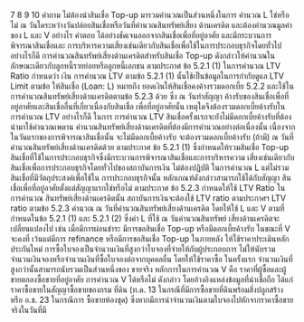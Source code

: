 7
8
9
10
คำถาม
ไม่ต้องนําสินเชื่อ Top-up มารวมคำนวณเป็นส่วนหนึ่งในการ
คำนวณ L ใช่หรือไม่
ณ วันใดระหว่างวันปล่อยสินเชื่อหรือวันที่คำนวณสินทรัพย์เสี่ยง
ด้านเครดิต และต้องคำนวณมูลค่าของ L และ V อย่างไร
คำตอบ
ได้อย่างชัดเจนออกจากสินเชื่อเพื่อที่อยู่อาศัย และมีกระบวนการพิจารณาสินเชื่อและ
การบริหารความเสี่ยงเช่นเดียวกับสินเชื่อเพื่อใช้ในการประกอบธุรกิจโดยทั่วไป อย่างไรก็ดี
การคำนวณสินทรัพย์เสี่ยงด้านเครดิตสำหรับสินเชื่อ Top-up ดังกล่าวให้คำนวณใน
ลักษณะเดียวกับลูกหนี้รายย่อยหรือลูกหนี้เอกชน
ตามประกาศ ข้อ 5.2.1 (1) ในการคำนวณ LTV Ratio กำหนดว่า เงิน
การคำนวณ LTV ตามข้อ 5.2.1 (1) นั้นใช้เป็นข้อมูลในการกำกับดูแล LTV Limit ตามข้อ
ให้สินเชื่อ (Loan: L) หมายถึง ยอดเงินให้สินเชื่อคงค้างรวมดอกเบี้ย 5.2.2 และใช้ในการคํานวณสินทรัพย์เสี่ยงด้านเครดิตตามข้อ 5.2.3 ด้วย ซึ่ง ณ วันทำสัญญา
ค้างรับของสินเชื่อเพื่อที่อยู่อาศัยและสินเชื่ออื่นที่เกี่ยวเนื่องกับสินเชื่อ
เพื่อที่อยู่อาศัยนั้น เหตุใดจึงต้องรวมดอกเบี้ยค้างรับในการคำนวณ
LTV อย่างไรก็ดี ในการ
การคํานวณ LTV
สินเชื่อครั้งแรกจะยังไม่มีดอกเบี้ยค้างรับที่ต้องนำมาใช้คำนวณเพดาน
คํานวณสินทรัพย์เสี่ยงด้านเครดิตที่ต้องมีการคำนวณอย่างต่อเนื่องนั้น
เนื่องจากในวันแรกของการพิจารณาสินเชื่อนั้น จะไม่มีดอกเบี้ยค้างรับ จะต้องรวมดอกเบี้ยค้างรับ (ถ้ามี) ณ วันที่คำนวณสินทรัพย์เสี่ยงด้านเครดิตด้วย
ตามประกาศ ข้อ 5.2.1 (1) ซึ่งกำหนดให้รวมสินเชื่อ Top-up สินเชื่อที่ใช้ในการประกอบธุรกิจซึ่งมีกระบวนการพิจารณาสินเชื่อและการบริหารความ
เสี่ยงเช่นเดียวกับสินเชื่อเพื่อการประกอบธุรกิจโดยทั่วไปของสถาบันการเงิน ไม่ต้องปฏิบัติ
ในการคำนวณ L แต่ไม่รวมสินเชื่อที่มีวัตถุประสงค์เพื่อใช้ใน
การประกอบธุรกิจนั้น หลักเกณฑ์ดังกล่าวสามารถใช้ได้กับสัญญา
สินเชื่อเพื่อที่อยู่อาศัยตั้งแต่สัญญาแรกใช่หรือไม่
ตามประกาศ ข้อ 5.2.3 กำหนดให้ใช้ LTV Ratio ในการคำนวณ
สินทรัพย์เสี่ยงด้านเครดิตนั้น สถาบันการเงินจะต้องใช้ LTV ratio
ตามประกาศฯ
LTV ratio ตามข้อ 5.2.3 คำนวณ ณ วันที่คำนวณสินทรัพย์เสี่ยงด้านเครดิต โดยให้ใช้ L
และ V ตามที่กำหนดในข้อ 5.2.1 (1) และ 5.2.1 (2) ซึ่งค่า L ที่ใช้ ณ วันคำนวณสินทรัพย์
เสี่ยงด้านเครดิตจะเปลี่ยนแปลงไป เช่น เมื่อมีการผ่อนชำระ มีการขอสินเชื่อ Top-up
หรือมีดอกเบี้ยค้างรับ ในขณะที่ V จะคงที่ เว้นแต่มีการ refinance หรือมีการขอสินเชื่อ
Top-up ในภายหลัง ให้ใช้ราคาประเมินหลักประกันใหม่
การซื้อใบจองเป็นจำนวนเงินที่สูงกว่าใบจองที่จ่ายให้กับผู้ประกอบการ ไม่ให้นับรวมจำนวนเงินจองหรือจำนวนเงินที่ซื้อใบจองต่อจากบุคคลอื่น โดยให้ใช้ราคาซื้อ
ในครั้งแรก จำนวนเงินที่สูงกว่านั้นสามารถนับรวมเป็นส่วนหนึ่งของ
ขายจริง หลักการในการคำนวณ V คือ ราคาที่ผู้ซื้อและผู้ขายตกลงซื้อขายที่อยู่อาศัย
การคำนวณ V ได้หรือไม่
ดังกล่าว โดยอ้างอิงแหล่งข้อมูลที่น่าเชื่อถือ ได้แก่ ราคาซื้อขายในสัญญาซื้อขายของกรม
ที่ดิน (ท.ด. 13 ในกรณีที่มีการซื้อขายที่ดินพร้อมสิ่งปลูกสร้าง หรือ อ.ช. 23 ในกรณีการ
ซื้อขายห้องชุด) ซึ่งหากมีการนำจำนวนเงินตามใบจองไปหักจากราคาซื้อขายจริงในวันที่มี
